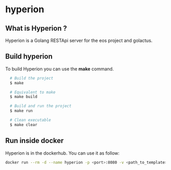 # hyperion
 
## What is Hyperion ?
Hyperion is a Golang RESTApi server for the eos project and golactus.

## Build hyperion
To build Hyperion you can use the **make** command.

```sh
  # Build the project
  $ make

  # Equivalent to make
  $ make build

  # Build and run the project
  $ make run

  # Clean executable
  $ make clear
```
## Run inside docker
Hyperion is in the dockerhub. You can use it as follow:
```sh
docker run --rm -d --name hyperion -p <port>:8080 -v <path_to_template>:/templates maiste/hyperion:latest
```
